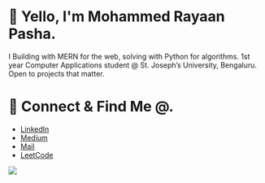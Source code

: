 # 👋 Yello, I'm Mohammed Rayaan Pasha.

I Building with MERN for the web, solving with Python for algorithms. 1st year Computer Applications student @ St. Joseph’s University, Bengaluru. Open to projects that matter.

# 🤝 Connect & Find Me @.

<ul>
  <li><a href="https://linkedin.com/in/mdrayaanpasha">LinkedIn</a></li>
  <li><a href="https://medium.com/@mdrayaanpasha">Medium</a></li>
  <li><a href="mailto:mdrayaanpasha@gmail.com">Mail</a></li>
  <li><a href="https://leetcode.com/u/mdrayaanpasha">LeetCode</a></li>
</ul>

![](https://github.com/mdrayaanpasha/github-readme-activity-graph.cdn.jsdelivr.net/graph/?username=YOUR_USERNAME&theme=react-dark)
